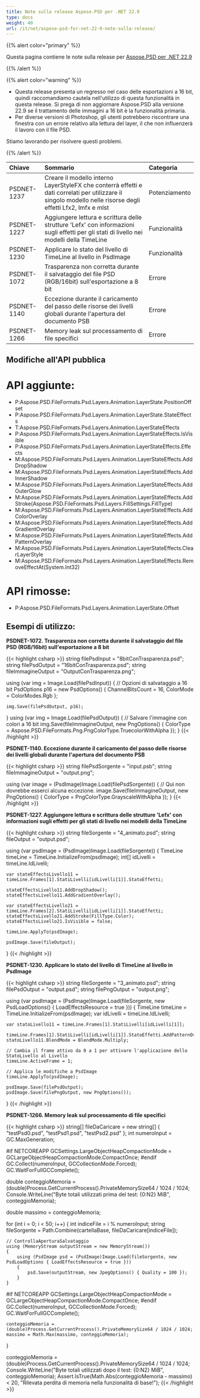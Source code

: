 ```yaml
---
title: Note sulla release Aspose.PSD per .NET 22.9
type: docs
weight: 40
url: /it/net/aspose-psd-for-net-22-9-note-sulla-release/
---
```


{{% alert color="primary" %}}

Questa pagina contiene le note sulla release per [Aspose.PSD per .NET 22.9](https://www.nuget.org/packages/Aspose.PSD/)

{{% /alert %}}

{{% alert color="warning" %}}

- Questa release presenta un regresso nel caso delle esportazioni a 16 bit, quindi raccomandiamo cautela nell'utilizzo di questa funzionalità in questa release.
Si prega di non aggiornare Aspose.PSD alla versione 22.9 se il trattamento delle immagini a 16 bit è la funzionalità primaria.
- Per diverse versioni di Photoshop, gli utenti potrebbero riscontrare una finestra con un errore relativo alla lettura del layer, il che non influenzerà il lavoro con il file PSD.

Stiamo lavorando per risolvere questi problemi.

{{% /alert %}}

|**Chiave**|**Sommario**|**Categoria**|
| :- | :- | :- |
|PSDNET-1237|Creare il modello interno LayerStyleFX che conterrà effetti e dati correlati per utilizzare il singolo modello nelle risorse degli effetti Lfx2, lmfx e mlst|Potenziamento|
|PSDNET-1227|Aggiungere lettura e scrittura delle strutture 'Lefx' con informazioni sugli effetti per gli stati di livello nei modelli della TimeLine|Funzionalità|
|PSDNET-1230|Applicare lo stato del livello di TimeLine al livello in PsdImage|Funzionalità|
|PSDNET-1072|Trasparenza non corretta durante il salvataggio del file PSD (RGB/16bit) sull'esportazione a 8 bit|Errore|
|PSDNET-1140|Eccezione durante il caricamento del passo delle risorse dei livelli globali durante l'apertura del documento PSB|Errore|
|PSDNET-1266|Memory leak sul processamento di file specifici|Errore|


## **Modifiche all'API pubblica**
# **API aggiunte:**
- P:Aspose.PSD.FileFormats.Psd.Layers.Animation.LayerState.PositionOffset
- P:Aspose.PSD.FileFormats.Psd.Layers.Animation.LayerState.StateEffects
- T:Aspose.PSD.FileFormats.Psd.Layers.Animation.LayerStateEffects
- P:Aspose.PSD.FileFormats.Psd.Layers.Animation.LayerStateEffects.IsVisible
- P:Aspose.PSD.FileFormats.Psd.Layers.Animation.LayerStateEffects.Effects
- M:Aspose.PSD.FileFormats.Psd.Layers.Animation.LayerStateEffects.AddDropShadow
- M:Aspose.PSD.FileFormats.Psd.Layers.Animation.LayerStateEffects.AddInnerShadow
- M:Aspose.PSD.FileFormats.Psd.Layers.Animation.LayerStateEffects.AddOuterGlow
- M:Aspose.PSD.FileFormats.Psd.Layers.Animation.LayerStateEffects.AddStroke(Aspose.PSD.FileFormats.Psd.Layers.FillSettings.FillType)
- M:Aspose.PSD.FileFormats.Psd.Layers.Animation.LayerStateEffects.AddColorOverlay
- M:Aspose.PSD.FileFormats.Psd.Layers.Animation.LayerStateEffects.AddGradientOverlay
- M:Aspose.PSD.FileFormats.Psd.Layers.Animation.LayerStateEffects.AddPatternOverlay
- M:Aspose.PSD.FileFormats.Psd.Layers.Animation.LayerStateEffects.ClearLayerStyle
- M:Aspose.PSD.FileFormats.Psd.Layers.Animation.LayerStateEffects.RemoveEffectAt(System.Int32)

# **API rimosse:**
- P:Aspose.PSD.FileFormats.Psd.Layers.Animation.LayerState.Offset


## **Esempi di utilizzo:**

**PSDNET-1072. Trasparenza non corretta durante il salvataggio del file PSD (RGB/16bit) sull'esportazione a 8 bit**

{{< highlight csharp >}}
string filePsdInput    = "8bitConTrasparenza.psd";
string filePsdOutput   = "16bitConTrasparenza.psd";
string fileImmagineOutput = "OutputConTrasparenza.png";

using (var img = Image.Load(filePsdInput))
{
    // Opzioni di salvataggio a 16 bit
    PsdOptions p16 = new PsdOptions() { ChannelBitsCount = 16, ColorMode = ColorModes.Rgb };

    img.Save(filePsdOutput, p16);
}
using (var img = Image.Load(filePsdOutput))
{
    // Salvare l'immagine con colori a 16 bit
    img.Save(fileImmagineOutput, new PngOptions() { ColorType = Aspose.PSD.FileFormats.Png.PngColorType.TruecolorWithAlpha });
}
{{< /highlight >}}

**PSDNET-1140. Eccezione durante il caricamento del passo delle risorse dei livelli globali durante l'apertura del documento PSB**

{{< highlight csharp >}}
string filePsdSorgente = "input.psb";
string fileImmagineOutput = "output.png";

using (var image = (PsdImage)Image.Load(filePsdSorgente))
{
    // Qui non dovrebbe esserci alcuna eccezione.
    image.Save(fileImmagineOutput, new PngOptions() { ColorType = PngColorType.GrayscaleWithAlpha });
}
{{< /highlight >}}

**PSDNET-1227. Aggiungere lettura e scrittura delle strutture 'Lefx' con informazioni sugli effetti per gli stati di livello nei modelli della TimeLine**

{{< highlight csharp >}}
string fileSorgente = "4_animato.psd";
string fileOutput = "output.psd";

using (var psdImage = (PsdImage)Image.Load(fileSorgente))
{
    TimeLine timeLine = TimeLine.InitializeFrom(psdImage);
    int[] idLivelli = timeLine.IdLivelli;

    var stateEffectsLivello11 = timeLine.Frames[1].StatiLivelli[idLivelli[1]].StatoEffetti;

    stateEffectsLivello11.AddDropShadow();
    stateEffectsLivello11.AddGradientOverlay();

    var stateEffectsLivello21 = timeLine.Frames[2].StatiLivelli[idLivelli[1]].StatoEffetti;
    stateEffectsLivello21.AddStroke(FillType.Color);
    stateEffectsLivello21.IsVisible = false;

    timeLine.ApplyTo(psdImage);

    psdImage.Save(fileOutput);
}
{{< /highlight >}}

**PSDNET-1230. Applicare lo stato del livello di TimeLine al livello in PsdImage**

{{< highlight csharp >}}
string fileSorgente = "3_animato.psd";
string filePsdOutput = "output.psd";
string filePngOutput = "output.png";

using (var psdImage = (PsdImage)Image.Load(fileSorgente, new PsdLoadOptions() { LoadEffectsResource = true }))
{
    TimeLine timeLine = TimeLine.InitializeFrom(psdImage);
    var idLivelli = timeLine.IdLivelli;

    var statoLivello11 = timeLine.Frames[1].StatiLivelli[idLivelli[1]];

    timeLine.Frames[1].StatiLivelli[idLivelli[1]].StatoEffetti.AddPatternOverlay();
    statoLivello11.BlendMode = BlendMode.Multiply;

    // Cambia il frame attivo da 0 a 1 per attivare l'applicazione dello StatoLivello al Livello
    timeLine.ActiveFrame = 1;

    // Applica le modifiche a PsdImage
    timeLine.ApplyTo(psdImage);

    psdImage.Save(filePsdOutput);
    psdImage.Save(filePngOutput, new PngOptions());
}
{{< /highlight >}}

**PSDNET-1266. Memory leak sul processamento di file specifici**

{{< highlight csharp >}}
string[] fileDaCaricare = new string[] { "testPsd0.psd", "testPsd1.psd", "testPsd2.psd" };
int numeroInput = GC.MaxGeneration;

#if NETCOREAPP
GCSettings.LargeObjectHeapCompactionMode = GCLargeObjectHeapCompactionMode.CompactOnce;
#endif
GC.Collect(numeroInput, GCCollectionMode.Forced);
GC.WaitForFullGCComplete();

double conteggioMemoria = (double)Process.GetCurrentProcess().PrivateMemorySize64 / 1024 / 1024;
Console.WriteLine("Byte totali utilizzati prima del test: {0:N2} MiB", conteggioMemoria);

double massimo = conteggioMemoria;

for (int i = 0; i < 50; i++)
{
    int indiceFile = i % numeroInput;
    string fileSorgente = Path.Combine(cartellaBase, fileDaCaricare[indiceFile]);

    // ControllaAperturaSalvataggio
    using (MemoryStream outputStream = new MemoryStream())
    {
        using (PsdImage psd = (PsdImage)Image.Load(fileSorgente, new PsdLoadOptions { LoadEffectsResource = true }))
        {
            psd.Save(outputStream, new JpegOptions() { Quality = 100 });
        }
    }

#if NETCOREAPP
    GCSettings.LargeObjectHeapCompactionMode = GCLargeObjectHeapCompactionMode.CompactOnce;
#endif
    GC.Collect(numeroInput, GCCollectionMode.Forced);
    GC.WaitForFullGCComplete();

    conteggioMemoria = (double)Process.GetCurrentProcess().PrivateMemorySize64 / 1024 / 1024;
    massimo = Math.Max(massimo, conteggioMemoria);
}

conteggioMemoria = (double)Process.GetCurrentProcess().PrivateMemorySize64 / 1024 / 1024;
Console.WriteLine("Byte totali utilizzati dopo il test: {0:N2} MiB", conteggioMemoria);
Assert.IsTrue(Math.Abs(conteggioMemoria - massimo) < 20, "Rilevata perdita di memoria nella funzionalità di base!");
{{< /highlight >}}
